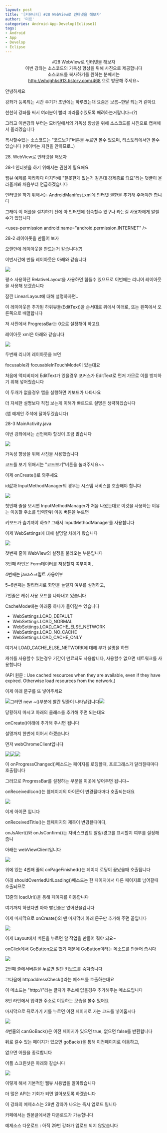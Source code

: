 ```yaml
---
layout: post
title: '[커뮤니티] #28 WebView로 인터넷을 해보자'
author: '미르'
categories: Android-App-Develop(Eclipse1)
tags:
- Android
- App
- Develop
- Eclipse
---
```



<script> location.href='https://cafe.naver.com/develoid/377890' ; </script>

<p><center >#28 WebView로 인터넷을 해보자</center><center >이번 강좌는 소스코드의 가독성 향상을 위해 사진으로 제공합니다</center><center >소스코드를 복사하기를 원하는 분께서는</center><center ><a href="http://whdghks913.tistory.com/468">http://whdghks913.tistory.com/468</a> 으로 방문해 주세요~</center></p>
<p>안녕하세요</p>
<p>강좌가 등록되는 시간 주기가 초반에는 하루였는대 요즘은 보름~한달 되는거 같아요</p>
<p>천천히 강좌를 써서 여러분이 빨리 따라올수있도록 배려하는거랍니다~(?)</p>
<p>그리고 이번강좌 부터는 모바일에서의 가독성 향상을 위해 소스코드를 사진으로 캡쳐해서 올리겠습니다</p>
<p>복사할수있는 소스코드는 "코드보기"버튼을 누르면 볼수 있으며, 티스토리에서만 볼수있습니다 (네이버는 지원을 안하므로..)</p>
<p>28. WebView로 인터넷을 해보자</p>
<p>28-1 인터넷을 하기 위해서는 권한이 필요해요</p>
<p>웹뷰 예제를 따라하다 마지막에 "잘못한게 없는거 같은대 강제종료 되요"라는 덧글이 올라올까봐 처음부터 언급하겠습니다</p>
<p>인터넷을 하기 위해서는 AndroidManifest.xml에 인터넷 권한을 추가해 주어야만 합니다</p>
<p>그래야 이 어플을 설치하기 전에 아 인터넷에 접속할수 있구나 라는걸 사용자에게 알릴수가 있답니다</p>
<p>&lt;uses-permission android:name="android.permission.INTERNET" /&gt;</p>
<p>28-2 레이아웃을 만들어 보자</p>
<p>오랜만에 레이아웃을 만드는거 같습니다(?)</p>
<p>이번시간에 만들 레이아웃은 아래와 같습니다</p>
<p><img src="https://cafeptthumb-phinf.pstatic.net/20140213_149/whdghks913_1392273569038KT19s_PNG/1.PNG?type=w740"></p>
<p>평소 사용하던&nbsp;RelativeLayout을 사용하면 힘들수 있으므로 이번에는 리니어 레이아웃을 사용해 보겠습니다</p>
<p>잠깐&nbsp;LinearLayout에 대해 설명하자면..</p>
<p>이 레이아웃은 추가된 하위뷰들(EditText)을 순서대로 위에서 아래로, 또는 왼쪽에서 오른쪽으로 배열합니다</p>
<p>저 사진에서 ProgressBar는 0으로 설정해야 하고요</p>
<p></p>
<p>레이아웃 xml은 아래와 같습니다</p>
<p><img src="https://cafeptthumb-phinf.pstatic.net/20140213_222/whdghks913_1392273596061e0wbl_PNG/0.PNG?type=w740"></p>
<p>두번째 리니어 레이아웃을 보면</p>
<p>focusable과 focusableInTouchMode이 있는대요</p>
<p>처음에 액티비티에 EditText가 있을경우 포커스가 EditText로 먼저 가므로 이를 방지하기 위해 넣어줬습니다</p>
<p>이 두개가 없을경우 앱을 실행하면 키보드가 나타나요</p>
<p></p>
<p>더 자세한 설명보다 직접 보는게 이해가 빠르므로 설명은 생략하겠습니다</p>
<p>(앱 예제안 주석에 달아두겠습니다)</p>
<p>28-3 MainActivity.java</p>
<p>이번 강좌에서는 선언해야 할것이 조금 많습니다</p>
<p><img src="https://cafeptthumb-phinf.pstatic.net/20140213_243/whdghks913_13922735962088ymdH_PNG/1.PNG?type=w740"></p>
<p>가독성 향상을 위해 사진을 사용했습니다</p>
<p>코드를 보기 위해서는 "코드보기"버튼을 눌러주세요~~</p>
<p>이제 onCreate()로 와주세요</p>
<p>id값과 InputMethodManager의 경우는 시스탬 서비스를 호출해야 합니다</p>
<p><img src="https://cafeptthumb-phinf.pstatic.net/20140213_163/whdghks913_1392273596326Kak9t_PNG/2.PNG?type=w740"></p>
<p>첫번째 줄을 보시면 InputMethodManager가 처음 나왔는대요 이것을 사용하는 이유는 이동할 주소를 입력한뒤 이동 버튼을 누르면</p>
<p>키보드가 숨겨져야 하죠? 그래서&nbsp;InputMethodManager를 사용합니다</p>
<p>이제&nbsp;WebSettings에 대해 설명할 차례가 왔습니다</p>
<p><img src="https://cafeptthumb-phinf.pstatic.net/20140213_298/whdghks913_1392273596431FuFOF_PNG/3.PNG?type=w740"></p>
<p>첫번째 줄이 WebView의 설정을 불러오는 부분입니다</p>
<p>3번째 라인은 Form데이터를 저장할지 여부이며,</p>
<p>4번째는 java스크립트 사용여부</p>
<p>5~6번째는 멀티터치로 화면을 늘릴지 여부를 설정하고,</p>
<p>7번줄은 캐쉬 사용 모드를 나타내고 있습니다</p>
<p>CacheMode에는 아래중 하나가 들어갈수 있습니다</p>
<ul ><li >WebSettings.LOAD_DEFAULT</li><li >WebSettings.LOAD_NORMAL</li><li >WebSettings.LOAD_CACHE_ELSE_NETWORK</li><li >WebSettings.LOAD_NO_CACHE</li><li >WebSettings.LOAD_CACHE_ONLY</li></ul><p>여기서&nbsp;LOAD_CACHE_ELSE_NETWORK에 대해 부가 설명을 하면</p>
<p>캐쉬를 사용할수 있는경우 기간이 만료되도 사용합니다, 사용할수 없으면 네트워크를 사용합니다</p>
<p>(API 원문 :&nbsp;Use cached resources when they are available, even if they have expired. Otherwise load resources from the network.)</p>
<p>이제 아래 문구를 또 넣어주세요</p>
<p><img src="https://cafeptthumb-phinf.pstatic.net/20140213_215/whdghks913_1392273596519gE0yl_PNG/4.PNG?type=w740">그러면 new ~()부분에 빨간 밑줄이 나타날겁니다<img src="https://cafeptthumb-phinf.pstatic.net/20140213_279/whdghks913_1392273596628wCReu_PNG/4-1.PNG?type=w740"></p>
<p>당황하지 마시고 아래의 클래스를 추가해 주면 되는대요</p>
<p>onCreate()아래에 추가해 주시면 됩니다</p>
<p>설명까지 한번에 이어서 하겠습니다</p>
<p>먼저 webChromeClient입니다</p>
<p><img src="https://cafeptthumb-phinf.pstatic.net/20140213_272/whdghks913_1392273596744DOnuU_PNG/5.PNG?type=w740"><img src="https://cafeptthumb-phinf.pstatic.net/20140213_64/whdghks913_1392275711792cv0D3_PNG/11.PNG?type=w740"><img src="https://cafeptthumb-phinf.pstatic.net/20140213_245/whdghks913_1392275711966wjKRH_PNG/12.PNG?type=w740"></p>
<p>이 onProgressChanged()메소드는 페이지를 로딩할때, 프로그래스가 달라질때마다 호출됩니다</p>
<p>그러므로 ProgressBar를 설정하는 부분을 이곳에 넣어주면 됩니다~</p>
<p></p>
<p>onReceivedIcon()는 웹페이지의 아이콘이 변경될때마다 호출되는대요</p>
<p></p>
<p><img src="https://cafeptthumb-phinf.pstatic.net/20140213_278/whdghks913_13922757120601AozS_PNG/%C4%B8%C3%B3.PNG?type=w740"></p>
<p>이게 아이콘 입니다</p>
<p>onReceivedTitle()는 웹페이지의 제목이 변경될때마다,</p>
<p>onJsAlert()와&nbsp;onJsConfirm()는 자바스크립트 알림/경고를 표시할지 여부를 설정해줍니</p>
<p>아래는 webViewClient입니다</p>
<p><img src="https://cafeptthumb-phinf.pstatic.net/20140213_33/whdghks913_13922735968478QPB9_PNG/6.PNG?type=w740"></p>
<p>위에 있는 4번째 줄의 onPageFinished()는 페이지 로딩이 끝났을때 호출됩니다</p>
<p>아래 shouldOverriedUrlLoading()메소드는 한 페이지에서 다른 페이지로 넘어갈때 호출되므로</p>
<p>13줄의 loadUrl()을 통해 페이지를 이동합니다</p>
<p>여기까지 하셨다면 아까 빨간줄은 없어졌을겁니다</p>
<p>이제 마지막으로 onCreate()의 맨 마지막에 아래 문구만 추가해 주면 끝입니다</p>
<p><img src="https://cafeptthumb-phinf.pstatic.net/20140213_292/whdghks913_1392273596936XKjLs_PNG/7.PNG?type=w740"></p>
<p>이제 Layout에서 버튼을 누르면 할 작업을 만들어 줘야 되요~</p>
<p>onClick에서 GoButton으로 했기 때문에 GoButton이라는 메소드를 만들어 줍시다</p>
<p><img src="https://cafeptthumb-phinf.pstatic.net/20140213_291/whdghks913_13922735970742R5g6_PNG/8.PNG?type=w740"></p>
<p>2번째 줄에서버튼을 누르면 일단 키보드를 숨겨줍니다</p>
<p>그다음에&nbsp;httpaddressCheck()라는 메소드를 호출하는대요</p>
<p>이 메소드는 "http://"라는 글자가 주소에 없을경우 추가해주는 메소드입니다</p>
<p>8번 라인에서 입력한 주소로 이동하는 모습을 볼수 있어요</p>
<p>마지막으로 뒤로가기 키를 누르면 이전 페이지로 가는 코드를 넣어줍시다</p>
<p><img src="https://cafeptthumb-phinf.pstatic.net/20140213_176/whdghks913_1392273597160j01Xv_PNG/9.PNG?type=w740"></p>
<p>4번줄의 canGoBack()은 이전 페이지가 있으면 true, 없으면 false를 반환합니다</p>
<p>뒤로 갈수 있는 페이지가 있으면 goBack()을 통해 이전페이지로 이동하고,</p>
<p>없으면 어플을 종료합니다</p>
<p>어플 스크린샷은 아래와 같습니다</p>
<p><img src="https://cafeptthumb-phinf.pstatic.net/20140213_105/whdghks913_1392273801716RqNls_PNG/device-2014-02-13-144443.png?type=w740"></p>
<p>이렇게 해서 기본적인 웹뷰 사용법을 알아봤습니다</p>
<p>더 많은 API는 기회가 되면 알아보도록 하겠습니다</p>
<p></p>
<p><p>이 강좌의 예제소스는 29번 강좌가&nbsp;나오는 즉시 업로드 됩니다</p>
<p>카페에서는 원본글에서만 다운로드가 가능합니다</p>
<p>예제소스 다운로드 : 아직 29번 강좌가 업로드 되지 않았습니다</p>
</p>
</p>
